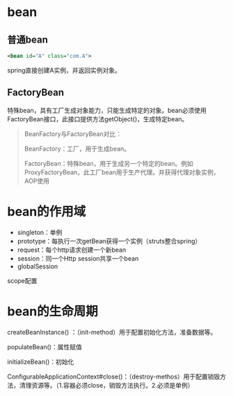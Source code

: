 # bean

## 普通bean

```xml
<bean id="A" class="com.A">
```

spring直接创建A实例，并返回实例对象。

## FactoryBean

特殊bean，具有工厂生成对象能力，只能生成特定的对象。bean必须使用FactoryBean接口，此接口提供方法getObject()，生成特定bean。

> BeanFactory与FactoryBean对比：
>
> BeanFactory：工厂，用于生成bean。
>
> FactoryBean：特殊bean，用于生成另一个特定的bean。例如ProxyFactoryBean，此工厂bean用于生产代理。<bean id="" class="com.ProxyFactoryBean">并获得代理对象实例，AOP使用

# bean的作用域

- singleton：单例
- prototype：每执行一次getBean获得一个实例（struts整合spring）
- request：每个http请求创建一个新bean
- session：同一个Http session共享一个bean
- globalSession

scope配置

# bean的生命周期

createBeanInstance() ：（init-method）用于配置初始化方法，准备数据等。

populateBean()：属性赋值

initializeBean()：初始化

ConfigurableApplicationContext#close()：（destroy-methos）用于配置销毁方法，清理资源等。（1.容器必须close，销毁方法执行。2.必须是单例）